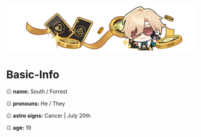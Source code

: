 ![image alt](b2cdaaa2deaa02d206517e2ed88d5d58.png)
# Basic-Info

۞ **name:** South / Forrest 
 
۞ **pronouns:** He / They 
 
۞ **astro signs:** Cancer | July 20th 
  
۞ **age:** 19

<!--
**SouthKahoota/SouthKahoota** is a ✨ _special_ ✨ repository because its `README.md` (this file) appears on your GitHub profile.

Here are some ideas to get you started:

- 🔭 I’m currently working on ...
- 🌱 I’m currently learning ...
- 👯 I’m looking to collaborate on ...
- 🤔 I’m looking for help with ...
- 💬 Ask me about ...
- 📫 How to reach me: ...
- 😄 Pronouns: ...
- ⚡ Fun fact: ...
-->
